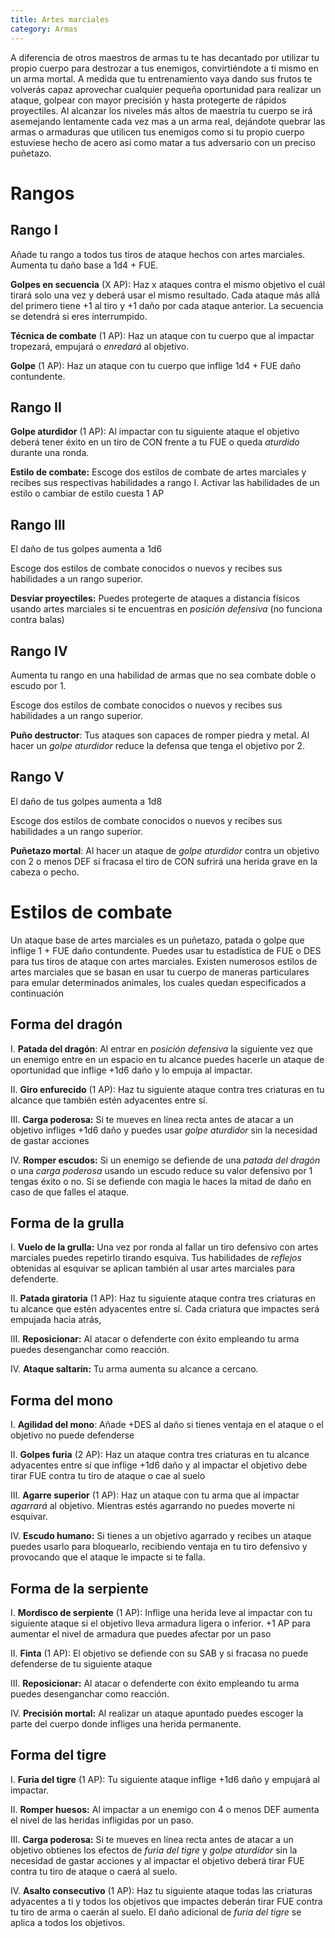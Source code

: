 ```yaml
---
title: Artes marciales
category: Armas
---
```


A diferencia de otros maestros de armas tu te has decantado por utilizar tu propio cuerpo para destrozar a tus enemigos, convirtiéndote a ti mismo en un arma mortal. A medida que tu entrenamiento vaya dando sus frutos te volverás capaz aprovechar cualquier pequeña oportunidad para realizar un ataque, golpear con mayor precisión  y hasta protegerte de rápidos proyectiles. Al alcanzar los niveles más altos de maestría tu cuerpo se irá asemejando lentamente cada vez mas a un arma real, dejándote quebrar las armas o armaduras que utilicen tus enemigos como si tu propio cuerpo estuviese hecho de acero así como matar a tus adversario con un preciso puñetazo.

# Rangos

## Rango I

Añade tu rango a todos tus tiros de ataque hechos con artes marciales. Aumenta tu daño base a 1d4 + FUE.

**Golpes en secuencia** (X AP): Haz x ataques contra el mismo objetivo el cuál tirará solo una vez y deberá usar el mismo resultado. Cada ataque más allá del primero tiene +1 al tiro y +1 daño por cada ataque anterior. La secuencia se detendrá si eres interrumpido.

**Técnica de combate** (1 AP): Haz un ataque con tu cuerpo que al impactar tropezará, empujará o *enredará* al objetivo.

**Golpe** (1 AP): Haz un ataque con tu cuerpo que inflige 1d4 + FUE daño contundente.

## Rango II

**Golpe aturdidor** (1 AP): Al impactar con tu siguiente ataque el objetivo deberá tener éxito en un tiro de CON frente a tu FUE o queda *aturdido* durante una ronda.

**Estilo de combate:** Escoge dos estilos de combate de artes marciales y recibes sus respectivas habilidades a rango I. Activar las habilidades de un estilo o cambiar de estilo cuesta 1 AP

## Rango III

El daño de tus golpes aumenta a 1d6

Escoge dos estilos de combate conocidos o nuevos y recibes sus habilidades a un rango superior.

**Desviar proyectiles:** Puedes protegerte de ataques a distancia físicos usando artes marciales si te encuentras en *posición defensiva* (no funciona contra balas)

## Rango IV

Aumenta tu rango en una habilidad de armas que no sea combate doble o escudo por 1.

Escoge dos estilos de combate conocidos o nuevos y recibes sus habilidades a un rango superior.

**Puño destructor**: Tus ataques son capaces de romper piedra y metal. Al hacer un *golpe aturdidor* reduce la defensa que tenga el objetivo por 2.

## Rango V 

El daño de tus golpes aumenta a 1d8

Escoge dos estilos de combate conocidos o nuevos y recibes sus habilidades a un rango superior.

**Puñetazo mortal**: Al hacer un ataque de *golpe aturdidor* contra un objetivo con 2 o menos DEF si fracasa el tiro de CON sufrirá una herida grave en la cabeza o pecho.

# Estilos de combate

Un ataque base de artes marciales es un puñetazo, patada o golpe que inflige 1 + FUE daño contundente. Puedes usar tu estadística de FUE o DES para tus tiros de ataque con artes marciales. Existen numerosos estilos de artes marciales que se basan en usar tu cuerpo de maneras particulares para emular determinados animales, los cuales quedan especificados a continuación

## Forma del dragón

I. **Patada del dragón**: Al entrar en *posición defensiva* la siguiente vez que un enemigo entre en un espacio en tu alcance puedes hacerle un ataque de oportunidad que inflige +1d6 daño y lo empuja al impactar.

II. **Giro enfurecido** (1 AP): Haz tu siguiente ataque contra tres criaturas en tu alcance que también estén adyacentes entre sí.

III. **Carga poderosa:** Si te mueves en línea recta antes de atacar a un objetivo infliges +1d6 daño y puedes usar *golpe aturdidor* sin la necesidad de gastar acciones

IV. **Romper escudos:** Si un enemigo se defiende de una *patada del dragón* o una *carga poderosa* usando un escudo reduce su valor defensivo por 1 tengas éxito o no. Si se defiende con magia le haces la mitad de daño en caso de que falles el ataque.

## Forma de la grulla

I. **Vuelo de la grulla:** Una vez por ronda al fallar un tiro defensivo con artes marciales puedes repetirlo tirando esquiva. Tus habilidades de *reflejos* obtenidas al esquivar se aplican también al usar artes marciales para defenderte.

II. **Patada giratoria** (1 AP): Haz tu siguiente ataque contra tres criaturas en tu alcance que estén adyacentes entre sí. Cada criatura que impactes será empujada hacia atrás,

III. **Reposicionar:** Al atacar o defenderte con éxito empleando tu arma puedes desenganchar como reacción.

IV. **Ataque saltarín:** Tu arma aumenta su alcance a cercano.

## Forma del mono

I. **Agilidad del mono**: Añade +DES al daño si tienes ventaja en el ataque o el objetivo no puede defenderse

II. **Golpes furia** (2 AP): Haz un ataque contra tres criaturas en tu alcance adyacentes entre sí que inflige +1d6 daño y al impactar el objetivo debe tirar FUE contra tu tiro de ataque o cae al suelo  

III. **Agarre superior** (1 AP): Haz un ataque con tu arma que al impactar *agarrará* al objetivo. Mientras estés agarrando no puedes moverte ni esquivar.

IV. **Escudo humano:** Si tienes a un objetivo agarrado y recibes un ataque puedes usarlo para bloquearlo, recibiendo ventaja en tu tiro defensivo y provocando que el ataque le impacte si te falla.

## Forma de la serpiente

I. **Mordisco de serpiente** (1 AP): Inflige una herida leve al impactar con tu siguiente ataque si el objetivo lleva armadura ligera o inferior. +1 AP para aumentar el nivel de armadura que puedes afectar por un paso

II. **Finta** (1 AP): El objetivo se defiende con su SAB y si fracasa no puede defenderse de tu siguiente ataque

III. **Reposicionar:** Al atacar o defenderte con éxito empleando tu arma puedes desenganchar como reacción.

IV. **Precisión mortal:** Al realizar un ataque apuntado puedes escoger la parte del cuerpo donde infliges una herida permanente.

## Forma del tigre

I. **Furia del tigre** (1 AP): Tu siguiente ataque inflige +1d6 daño y empujará al impactar.

II. **Romper huesos:** Al impactar a un enemigo con 4 o menos DEF aumenta el nivel de las heridas infligidas por un paso.

III. **Carga poderosa:**  Si te mueves en línea recta antes de atacar a un objetivo obtienes los efectos de *furia del tigre* y *golpe aturdidor* sin la necesidad de gastar acciones y al impactar el objetivo deberá tirar FUE contra tu tiro de ataque o caerá al suelo.

IV. **Asalto consecutivo** (1 AP): Haz tu siguiente ataque todas las criaturas adyacentes a ti y todos los objetivos que impactes deberán tirar FUE contra tu tiro de arma o caerán al suelo. El daño adicional de *furia del tigre* se aplica a todos los objetivos.
